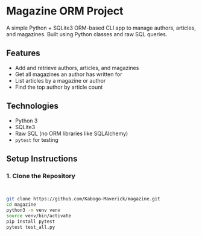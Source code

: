 # Magazine ORM Project

A simple Python + SQLite3 ORM-based CLI app to manage authors, articles, and magazines. Built using Python classes and raw SQL queries.

## Features

- Add and retrieve authors, articles, and magazines
- Get all magazines an author has written for
- List articles by a magazine or author
- Find the top author by article count

## Technologies

- Python 3
- SQLite3
- Raw SQL (no ORM libraries like SQLAlchemy)
- `pytest` for testing

## Setup Instructions

### 1. Clone the Repository

```bash


git clone https://github.com/Kabogo-Maverick/magazine.git
cd magazine
python3 -m venv venv
source venv/bin/activate
pip install pytest
pytest test_all.py
